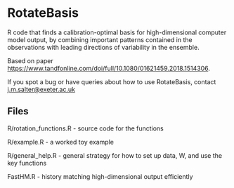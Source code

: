 # RotateBasis

R code that finds a calibration-optimal basis for high-dimensional computer model output, by combining important patterns contained in the observations with leading directions of variability in the ensemble.

Based on paper https://www.tandfonline.com/doi/full/10.1080/01621459.2018.1514306.

If you spot a bug or have queries about how to use RotateBasis, contact j.m.salter@exeter.ac.uk

## Files

R/rotation_functions.R - source code for the functions

R/example.R - a worked toy example

R/general_help.R - general strategy for how to set up data, W, and use the key functions

FastHM.R - history matching high-dimensional output efficiently
